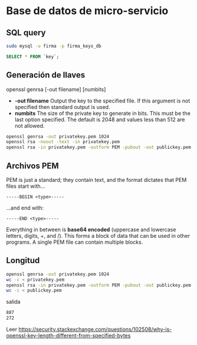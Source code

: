 # Base de datos de micro-servicio

## SQL query
```bash
sudo mysql -u firma -p firma_keys_db
```
```sql
SELECT * FROM `key`;
```

## Generación de llaves
openssl genrsa [-out filename] [numbits]

* **-out filename** Output the key to the specified file. If this argument is not specified then standard output is used.
* **numbits** The size of the private key to generate in bits. This must be the last option specified. The default is 2048 and values less than 512 are not allowed.

```bash
openssl genrsa -out privatekey.pem 1024
openssl rsa -noout -text -in privatekey.pem
openssl rsa -in privatekey.pem -outform PEM -pubout -out publickey.pem
```

## Archivos PEM
PEM is just a standard; they contain text, and the format dictates that PEM files start with…
```
-----BEGIN <type>-----
```
…and end with:
```
-----END <type>-----
```
Everything in between is **base64 encoded** (uppercase and lowercase letters, digits, +, and /). This forms a block of data that can be used in other programs. A single PEM file can contain multiple blocks.

## Longitud
```bash
openssl genrsa -out privatekey.pem 1024
wc -c < privatekey.pem
openssl rsa -in privatekey.pem -outform PEM -pubout -out publickey.pem
wc -c < publickey.pem
```
salida
```bash
887
272
```

Leer https://security.stackexchange.com/questions/102508/why-is-openssl-key-length-different-from-specified-bytes

